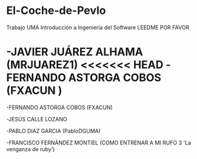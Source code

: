 # El-Coche-de-Pevlo
Trabajo UMA Introducción a Ingeniería del Software
 LEEDME POR FAVOR

-JAVIER JUÁREZ ALHAMA (MRJUAREZ1)
<<<<<<< HEAD
-FERNANDO ASTORGA COBOS (FXACUN )
=======

-FERNANDO ASTORGA COBOS (FXACUN)

-JESÚS CALLE LOZANO

-PABLO DIAZ GARCIA (PabloDGUMA)

-FRANCISCO FERNÁNDEZ MONTIEL (COMO ENTRENAR A MI RUFO 3 'La venganza de ruby')
